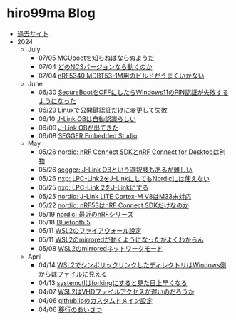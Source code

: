 # hiro99ma Blog

* [過去サイト](https://hiro99ma.blogspot.com/)
* 2024
  * July
    * 07/05 [MCUbootを知らねばならぬようだ](2024/07/20240705-boot.md)
    * 07/04 [どのNCSバージョンなら動くのか](2024/07/20240704-ncs.md)
    * 07/04 [nRF5340 MDBT53-1M用のビルドがうまくいかない](2024/07/20240704-mdbt.md)
  * June
    * 06/30 [SecureBootをOFFにしたらWindows11のPIN認証が失敗するようになった](2024/06/20240630-pin.md)
    * 06/29 [Linuxで公開鍵認証だけに変更して失敗](2024/06/20240629-pi.md)
    * 06/10 [J-Link OBは自動認識らしい](2024/06/09/20240610-jlink.md)
    * 06/09 [J-Link OBが出てきた](2024/06/09/20240609-jlink.md)
    * 06/08 [SEGGER Embedded Studio](2024/06/20240608-ses.md)
  * May
    * 05/26 [nordic: nRF Connect SDKとnRF Connect for Desktopは別物](2024/05/20240526-sdk.md)
    * 05/26 [segger: J-Link OBという選択肢もあるが難しい](2024/05/20240526-nrf53dk.md)
    * 05/26 [nxp: LPC-Link2をJ-LinkにしてもNordicには使えない](2024/05/20240526-lpclink2.md)
    * 05/25 [nxp: LPC-Link 2をJ-Linkにする](2024/05/20240525-lpclink2.md)
    * 05/25 [nordic: J-Link LITE Cortex-M V8はM33未対応](2024/05/20240525-nrfconn.md)
    * 05/22 [nordic: nRF53はnRF Connect SDKだけなのか](2024/05/20240522-nrfconn.md)
    * 05/19 [nordic: 最近のnRFシリーズ](2024/05/20240519-nordic.md)
    * 05/18 [Bluetooth 5](2024/05/20240518-bl5.md)
    * 05/11 [WSL2のファイアウォール設定](2024/05/20240511-wsl2-firewall.md)
    * 05/11 [WSL2のmirroredが動くようになったがよくわからん](2024/05/20240511-wsl2.md)
    * 05/08 [WSL2のmirroredネットワークモード](2024/05/20240508-wsl2.md)
  * April
    * 04/14 [WSL2でシンボリックリンクしたディレクトリはWindows側からはファイルに見える](2024/04/20240414-wsl.md)
    * 04/13 [systemctlはforkingにすると見た目上早くなる](2024/04/20240413-systemd.md)
    * 04/07 [WSL2はVHDファイルアクセスが遅いのだろうか](2024/04/20240407-wsl.md)
    * 04/06 [github.ioのカスタムドメイン設定](2024/04/20240406-githubio.md)
    * 04/06 [移行のあいさつ](2024/04/20240406-greeting.md)
